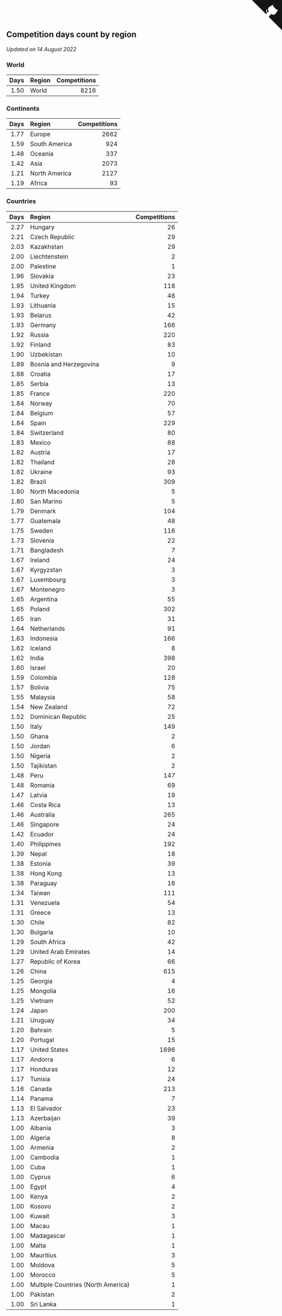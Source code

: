 ## Competition days count by region

*Updated on 14 August 2022*


### World

| Days | Region | Competitions |
| ---: | :--- | ---: |
| 1.50 | World | 8216 |

### Continents

| Days | Region | Competitions |
| ---: | :--- | ---: |
| 1.77 | Europe | 2662 |
| 1.59 | South America | 924 |
| 1.48 | Oceania | 337 |
| 1.42 | Asia | 2073 |
| 1.21 | North America | 2127 |
| 1.19 | Africa | 93 |

### Countries

| Days | Region | Competitions |
| ---: | :--- | ---: |
| 2.27 | Hungary | 26 |
| 2.21 | Czech Republic | 29 |
| 2.03 | Kazakhstan | 29 |
| 2.00 | Liechtenstein | 2 |
| 2.00 | Palestine | 1 |
| 1.96 | Slovakia | 23 |
| 1.95 | United Kingdom | 118 |
| 1.94 | Turkey | 48 |
| 1.93 | Lithuania | 15 |
| 1.93 | Belarus | 42 |
| 1.93 | Germany | 166 |
| 1.92 | Russia | 220 |
| 1.92 | Finland | 83 |
| 1.90 | Uzbekistan | 10 |
| 1.89 | Bosnia and Herzegovina | 9 |
| 1.88 | Croatia | 17 |
| 1.85 | Serbia | 13 |
| 1.85 | France | 220 |
| 1.84 | Norway | 70 |
| 1.84 | Belgium | 57 |
| 1.84 | Spain | 229 |
| 1.84 | Switzerland | 80 |
| 1.83 | Mexico | 88 |
| 1.82 | Austria | 17 |
| 1.82 | Thailand | 28 |
| 1.82 | Ukraine | 93 |
| 1.82 | Brazil | 309 |
| 1.80 | North Macedonia | 5 |
| 1.80 | San Marino | 5 |
| 1.79 | Denmark | 104 |
| 1.77 | Guatemala | 48 |
| 1.75 | Sweden | 116 |
| 1.73 | Slovenia | 22 |
| 1.71 | Bangladesh | 7 |
| 1.67 | Ireland | 24 |
| 1.67 | Kyrgyzstan | 3 |
| 1.67 | Luxembourg | 3 |
| 1.67 | Montenegro | 3 |
| 1.65 | Argentina | 55 |
| 1.65 | Poland | 302 |
| 1.65 | Iran | 31 |
| 1.64 | Netherlands | 91 |
| 1.63 | Indonesia | 166 |
| 1.62 | Iceland | 8 |
| 1.62 | India | 398 |
| 1.60 | Israel | 20 |
| 1.59 | Colombia | 128 |
| 1.57 | Bolivia | 75 |
| 1.55 | Malaysia | 58 |
| 1.54 | New Zealand | 72 |
| 1.52 | Dominican Republic | 25 |
| 1.50 | Italy | 149 |
| 1.50 | Ghana | 2 |
| 1.50 | Jordan | 6 |
| 1.50 | Nigeria | 2 |
| 1.50 | Tajikistan | 2 |
| 1.48 | Peru | 147 |
| 1.48 | Romania | 69 |
| 1.47 | Latvia | 19 |
| 1.46 | Costa Rica | 13 |
| 1.46 | Australia | 265 |
| 1.46 | Singapore | 24 |
| 1.42 | Ecuador | 24 |
| 1.40 | Philippines | 192 |
| 1.39 | Nepal | 18 |
| 1.38 | Estonia | 39 |
| 1.38 | Hong Kong | 13 |
| 1.38 | Paraguay | 16 |
| 1.34 | Taiwan | 111 |
| 1.31 | Venezuela | 54 |
| 1.31 | Greece | 13 |
| 1.30 | Chile | 82 |
| 1.30 | Bulgaria | 10 |
| 1.29 | South Africa | 42 |
| 1.29 | United Arab Emirates | 14 |
| 1.27 | Republic of Korea | 66 |
| 1.26 | China | 615 |
| 1.25 | Georgia | 4 |
| 1.25 | Mongolia | 16 |
| 1.25 | Vietnam | 52 |
| 1.24 | Japan | 200 |
| 1.21 | Uruguay | 34 |
| 1.20 | Bahrain | 5 |
| 1.20 | Portugal | 15 |
| 1.17 | United States | 1696 |
| 1.17 | Andorra | 6 |
| 1.17 | Honduras | 12 |
| 1.17 | Tunisia | 24 |
| 1.16 | Canada | 213 |
| 1.14 | Panama | 7 |
| 1.13 | El Salvador | 23 |
| 1.13 | Azerbaijan | 39 |
| 1.00 | Albania | 3 |
| 1.00 | Algeria | 8 |
| 1.00 | Armenia | 2 |
| 1.00 | Cambodia | 1 |
| 1.00 | Cuba | 1 |
| 1.00 | Cyprus | 6 |
| 1.00 | Egypt | 4 |
| 1.00 | Kenya | 2 |
| 1.00 | Kosovo | 2 |
| 1.00 | Kuwait | 3 |
| 1.00 | Macau | 1 |
| 1.00 | Madagascar | 1 |
| 1.00 | Malta | 1 |
| 1.00 | Mauritius | 3 |
| 1.00 | Moldova | 5 |
| 1.00 | Morocco | 5 |
| 1.00 | Multiple Countries (North America) | 1 |
| 1.00 | Pakistan | 2 |
| 1.00 | Sri Lanka | 1 |


<a href="https://github.com/jonatanklosko/wca_statistics" class="github-corner" aria-label="View source on Github"><svg width="80" height="80" viewBox="0 0 250 250" style="fill:#151513; color:#fff; position: absolute; top: 0; border: 0; right: 0;" aria-hidden="true"><path d="M0,0 L115,115 L130,115 L142,142 L250,250 L250,0 Z"></path><path d="M128.3,109.0 C113.8,99.7 119.0,89.6 119.0,89.6 C122.0,82.7 120.5,78.6 120.5,78.6 C119.2,72.0 123.4,76.3 123.4,76.3 C127.3,80.9 125.5,87.3 125.5,87.3 C122.9,97.6 130.6,101.9 134.4,103.2" fill="currentColor" style="transform-origin: 130px 106px;" class="octo-arm"></path><path d="M115.0,115.0 C114.9,115.1 118.7,116.5 119.8,115.4 L133.7,101.6 C136.9,99.2 139.9,98.4 142.2,98.6 C133.8,88.0 127.5,74.4 143.8,58.0 C148.5,53.4 154.0,51.2 159.7,51.0 C160.3,49.4 163.2,43.6 171.4,40.1 C171.4,40.1 176.1,42.5 178.8,56.2 C183.1,58.6 187.2,61.8 190.9,65.4 C194.5,69.0 197.7,73.2 200.1,77.6 C213.8,80.2 216.3,84.9 216.3,84.9 C212.7,93.1 206.9,96.0 205.4,96.6 C205.1,102.4 203.0,107.8 198.3,112.5 C181.9,128.9 168.3,122.5 157.7,114.1 C157.9,116.9 156.7,120.9 152.7,124.9 L141.0,136.5 C139.8,137.7 141.6,141.9 141.8,141.8 Z" fill="currentColor" class="octo-body"></path></svg></a><style>.github-corner:hover .octo-arm{animation:octocat-wave 560ms ease-in-out}@keyframes octocat-wave{0%,100%{transform:rotate(0)}20%,60%{transform:rotate(-25deg)}40%,80%{transform:rotate(10deg)}}@media (max-width:500px){.github-corner:hover .octo-arm{animation:none}.github-corner .octo-arm{animation:octocat-wave 560ms ease-in-out}}</style>
